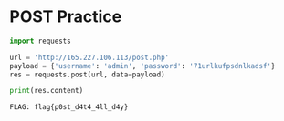 <h1>POST Practice</h1>

```python
import requests

url = 'http://165.227.106.113/post.php'
payload = {'username': 'admin', 'password': '71urlkufpsdnlkadsf'}
res = requests.post(url, data=payload)

print(res.content)
```
```
FLAG: flag{p0st_d4t4_4ll_d4y}
```